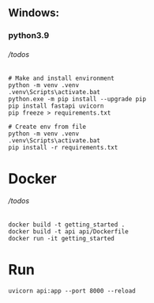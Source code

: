 ## Windows:
### python3.9
###### /todos
```
# Make and install environment
python -m venv .venv
.venv\Scripts\activate.bat
python.exe -m pip install --upgrade pip
pip install fastapi uvicorn
pip freeze > requirements.txt

# Create env from file
python -m venv .venv
.venv\Scripts\activate.bat
pip install -r requirements.txt
```
# Docker
###### /todos
```
docker build -t getting_started .
docker build -t api api/Dockerfile
docker run -it getting_started
```
# Run

```commandline
uvicorn api:app --port 8000 --reload
```